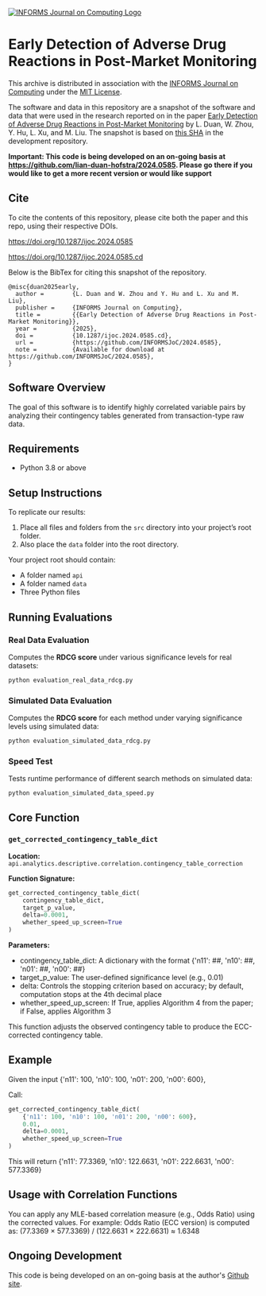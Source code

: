 [![INFORMS Journal on Computing Logo](https://INFORMSJoC.github.io/logos/INFORMS_Journal_on_Computing_Header.jpg)](https://pubsonline.informs.org/journal/ijoc)

# Early Detection of Adverse Drug Reactions in Post-Market Monitoring

This archive is distributed in association with the [INFORMS Journal on
Computing](https://pubsonline.informs.org/journal/ijoc) under the [MIT License](LICENSE).

The software and data in this repository are a snapshot of the software and data
that were used in the research reported on in the paper 
[Early Detection of Adverse Drug Reactions in Post-Market Monitoring](https://doi.org/10.1287/ijoc.2024.0585) by L. Duan, W. Zhou, Y. Hu, L. Xu, and M. Liu. 
The snapshot is based on 
[this SHA](https://github.com/tkralphs/JoCTemplate/commit/f7f30c63adbcb0811e5a133e1def696b74f3ba15) 
in the development repository. 

**Important: This code is being developed on an on-going basis at 
https://github.com/lian-duan-hofstra/2024.0585. Please go there if you would like to
get a more recent version or would like support**

## Cite

To cite the contents of this repository, please cite both the paper and this repo, using their respective DOIs.

https://doi.org/10.1287/ijoc.2024.0585

https://doi.org/10.1287/ijoc.2024.0585.cd

Below is the BibTex for citing this snapshot of the repository.

```
@misc{duan2025early,
  author =        {L. Duan and W. Zhou and Y. Hu and L. Xu and M. Liu},
  publisher =     {INFORMS Journal on Computing},
  title =         {{Early Detection of Adverse Drug Reactions in Post-Market Monitoring}},
  year =          {2025},
  doi =           {10.1287/ijoc.2024.0585.cd},
  url =           {https://github.com/INFORMSJoC/2024.0585},
  note =          {Available for download at https://github.com/INFORMSJoC/2024.0585},
}  
```

## Software Overview

The goal of this software is to identify highly correlated variable pairs by analyzing their contingency tables generated from transaction-type raw data.

## Requirements

- Python 3.8 or above

## Setup Instructions

To replicate our results:

1. Place all files and folders from the `src` directory into your project’s root folder.
2. Also place the `data` folder into the root directory.

Your project root should contain:
- A folder named `api`
- A folder named `data`
- Three Python files


## Running Evaluations

### Real Data Evaluation
Computes the **RDCG score** under various significance levels for real datasets:
```bash
python evaluation_real_data_rdcg.py
```

### Simulated Data Evaluation
Computes the **RDCG score** for each method under varying significance levels using simulated data:
```bash
python evaluation_simulated_data_rdcg.py
```

### Speed Test
Tests runtime performance of different search methods on simulated data:
```bash
python evaluation_simulated_data_speed.py
```

## Core Function

### `get_corrected_contingency_table_dict`

**Location:**  
`api.analytics.descriptive.correlation.contingency_table_correction`

**Function Signature:**

```python
get_corrected_contingency_table_dict(
    contingency_table_dict,
    target_p_value,
    delta=0.0001,
    whether_speed_up_screen=True
)
```

**Parameters:**
- contingency_table_dict: A dictionary with the format {'n11': ##, 'n10': ##, 'n01': ##, 'n00': ##}
- target_p_value: The user-defined significance level (e.g., 0.01)
- delta: Controls the stopping criterion based on accuracy; by default, computation stops at the 4th decimal place
- whether_speed_up_screen: If True, applies Algorithm 4 from the paper; if False, applies Algorithm 3

This function adjusts the observed contingency table to produce the ECC-corrected contingency table.

## Example

Given the input {'n11': 100, 'n10': 100, 'n01': 200, 'n00': 600},

Call:
```python
get_corrected_contingency_table_dict(
    {'n11': 100, 'n10': 100, 'n01': 200, 'n00': 600},
    0.01,
    delta=0.0001,
    whether_speed_up_screen=True
)
```

This will return {'n11': 77.3369, 'n10': 122.6631, 'n01': 222.6631, 'n00': 577.3369}

## Usage with Correlation Functions

You can apply any MLE-based correlation measure (e.g., Odds Ratio) using the corrected values. For example: Odds Ratio (ECC version) is computed as: (77.3369 × 577.3369) / (122.6631 × 222.6631) ≈ 1.6348


## Ongoing Development

This code is being developed on an on-going basis at the author's
[Github site](https://github.com/lian-duan-hofstra/2024.0585).

